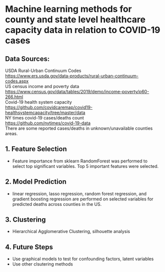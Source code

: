 # Machine learning methods for county and state level healthcare capacity data in relation to COVID-19 cases 

## Data Sources:
USDA Rural-Urban Continuum Codes    
https://www.ers.usda.gov/data-products/rural-urban-continuum-codes.aspx   
US census income and poverty data   
https://www.census.gov/data/tables/2019/demo/income-poverty/p60-266.html   
Covid-19 health system capacity   
https://github.com/covidcaremap/covid19-healthsystemcapacity/tree/master/data       
NY times covid-19 cases/deaths count   
https://github.com/nytimes/covid-19-data      
There are some reported cases/deaths in unknown/unavailable counties areas.


## 1. Feature Selection   
* Feature importance from sklearn RandomForest was performed to select top significant variables. Top 5 important features were selected.      


## 2.  Model Prediction
* linear regression, lasso regression, random forest regression, and gradient boosting regression are performed on selected variables for predicted deaths across counties in the US.    

## 3. Clustering
*   Hierarchical Agglomerative Clustering, silhouette analysis 

## 4. Future Steps 
* Use graphical models to test for confounding factors, latent variables 
* Use other clsutering methods
